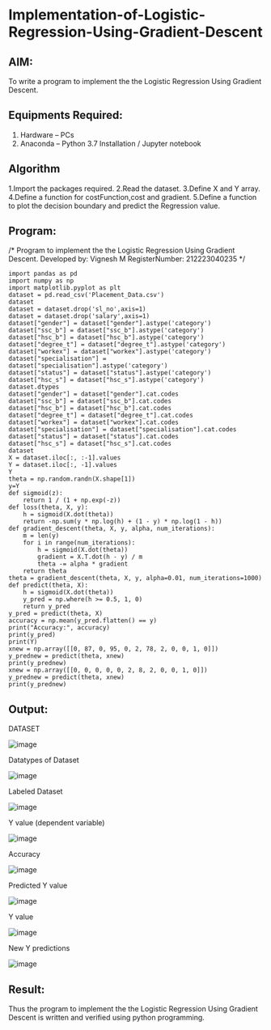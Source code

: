 # Implementation-of-Logistic-Regression-Using-Gradient-Descent

## AIM:
To write a program to implement the the Logistic Regression Using Gradient Descent.

## Equipments Required:
1. Hardware – PCs
2. Anaconda – Python 3.7 Installation / Jupyter notebook

## Algorithm
1.Import the packages required.
2.Read the dataset.
3.Define X and Y array.
4.Define a function for costFunction,cost and gradient.
5.Define a function to plot the decision boundary and predict the Regression value.
## Program:

/*
Program to implement the the Logistic Regression Using Gradient Descent.
Developed by: Vignesh M
RegisterNumber:  212223040235
*/
```
import pandas as pd
import numpy as np
import matplotlib.pyplot as plt
dataset = pd.read_csv('Placement_Data.csv')
dataset
dataset = dataset.drop('sl_no',axis=1) 
dataset = dataset.drop('salary',axis=1)
dataset["gender"] = dataset["gender"].astype('category')
dataset["ssc_b"] = dataset["ssc_b"].astype('category')
dataset["hsc_b"] = dataset["hsc_b"].astype('category')
dataset["degree_t"] = dataset["degree_t"].astype('category')
dataset["workex"] = dataset["workex"].astype('category')
dataset["specialisation"] = dataset["specialisation"].astype('category')
dataset["status"] = dataset["status"].astype('category')
dataset["hsc_s"] = dataset["hsc_s"].astype('category')
dataset.dtypes
dataset["gender"] = dataset["gender"].cat.codes
dataset["ssc_b"] = dataset["ssc_b"].cat.codes
dataset["hsc_b"] = dataset["hsc_b"].cat.codes
dataset["degree_t"] = dataset["degree_t"].cat.codes
dataset["workex"] = dataset["workex"].cat.codes
dataset["specialisation"] = dataset["specialisation"].cat.codes
dataset["status"] = dataset["status"].cat.codes
dataset["hsc_s"] = dataset["hsc_s"].cat.codes
dataset
X = dataset.iloc[:, :-1].values
Y = dataset.iloc[:, -1].values
Y
theta = np.random.randn(X.shape[1])
y=Y
def sigmoid(z):
    return 1 / (1 + np.exp(-z))
def loss(theta, X, y):
    h = sigmoid(X.dot(theta))
    return -np.sum(y * np.log(h) + (1 - y) * np.log(1 - h))
def gradient_descent(theta, X, y, alpha, num_iterations):
    m = len(y)
    for i in range(num_iterations):
        h = sigmoid(X.dot(theta))
        gradient = X.T.dot(h - y) / m
        theta -= alpha * gradient
    return theta
theta = gradient_descent(theta, X, y, alpha=0.01, num_iterations=1000)
def predict(theta, X):
    h = sigmoid(X.dot(theta))
    y_pred = np.where(h >= 0.5, 1, 0)
    return y_pred
y_pred = predict(theta, X)
accuracy = np.mean(y_pred.flatten() == y)
print("Accuracy:", accuracy)
print(y_pred)
print(Y)
xnew = np.array([[0, 87, 0, 95, 0, 2, 78, 2, 0, 0, 1, 0]])
y_prednew = predict(theta, xnew)
print(y_prednew)
xnew = np.array([[0, 0, 0, 0, 0, 2, 8, 2, 0, 0, 1, 0]])
y_prednew = predict(theta, xnew)
print(y_prednew)
```

## Output:
DATASET

![image](https://github.com/user-attachments/assets/f749cb30-9114-408a-8bbf-e42d50803a67)

Datatypes of Dataset

![image](https://github.com/user-attachments/assets/72cece4b-4155-4968-8dfd-c437bb655ee8)

Labeled Dataset


![image](https://github.com/user-attachments/assets/f82bacdb-3d21-4f6f-b24d-1aa7acf9a46a)


Y value (dependent variable)


![image](https://github.com/user-attachments/assets/aa738acc-4f9c-4bee-b5fb-e339c36c47da)

Accuracy

![image](https://github.com/user-attachments/assets/e157c4fa-ed30-4c1c-ac92-2ed48ade3882)

Predicted Y value

![image](https://github.com/user-attachments/assets/b03123a8-b7b9-4595-9b34-d718fec6697c)

Y value


![image](https://github.com/user-attachments/assets/5f16737f-f6bf-4eed-b9e0-6872fb31fb39)


New Y predictions

![image](https://github.com/user-attachments/assets/eb52d01c-0eed-4157-96cf-8a656dc5e1cb)














## Result:
Thus the program to implement the the Logistic Regression Using Gradient Descent is written and verified using python programming.

